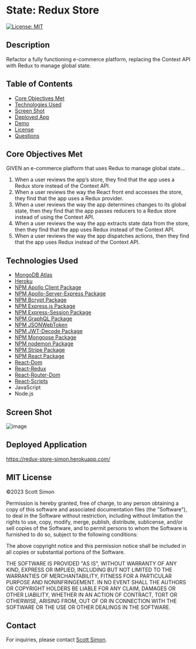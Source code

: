 # State: Redux Store
[![License: MIT](https://img.shields.io/github/license/SSimonPhd/redux-store?label=license%20&style=plastic)](https://opensource.org/licenses/MIT)

## Description

Refactor a fully functioning e-commerce platform, replacing the Context API with Redux to manage global state.

## Table of Contents
- [Core Objectives Met](#Core)
- [Technologies Used](#Technologies)
- [Screen Shot](#Screen)
- [Deployed App](#Deployed)
- [Demo](#Demo)
- [License](#MIT)
- [Questions](#Questions)

## Core Objectives Met

GIVEN an e-commerce platform that uses Redux to manage global state...

1. When a user reviews the app’s store, they find that the app uses a Redux store instead of the Context API.
2. When a user reviews the way the React front end accesses the store, they find that the app uses a Redux provider.
3. When a user reviews the way the app determines changes to its global state, then they find that the app passes reducers to a Redux store instead of using the Context API.
4. When a user reviews the way the app extracts state data from the store, then they find that the app uses Redux instead of the Context API.
5. When a user reviews the way the app dispatches actions, then they find that the app uses Redux instead of the Context API.

## Technologies Used
- [MongoDB Atlas](https://www.mongodb.com/cloud/atlas)
- [Heroku](https://www.heroku.com)
- [NPM Apollo Client Package](https://www.npmjs.com/package/stripe)
- [NPM Apollo-Server-Express Package](https://www.npmjs.com/package/apollo-server-express)
- [NPM Bcrypt Package](https://www.npmjs.com/package/bcrypt)
- [NPM Express.js Package](https://www.npmjs.com/package/express)
- [NPM Express-Session Package](https://www.npmjs.com/package/express-session)
- [NPM GraphQL Package](https://www.npmjs.com/package/graphql)
- [NPM JSONWebToken](https://www.npmjs.com/package/jsonwebtoken)
- [NPM JWT-Decode Package](https://www.npmjs.com/package/jwt-decode)
- [NPM Mongoose Package](https://www.npmjs.com/package/mongoose)
- [NPM nodemon Package](https://www.npmjs.com/package/nodemon)
- [NPM Stripe Package](https://www.npmjs.com/package/stripe)
- [NPM React Package](https://www.npmjs.com/package/react)
- [React-Dom](https://www.npmjs.com/package/react-dom)
- [React-Redux](https://www.npmjs.com/package/react-redux)
- [React-Router-Dom](https://www.npmjs.com/package/react-router-dom)
- [React-Scripts](https://www.npmjs.com/package/react-scripts)
- JavaScript
- Node.js

## Screen Shot

![image](https://user-images.githubusercontent.com/60651145/211326453-7b53c5d4-0b6e-4264-b971-6dc4d131056e.png)

## Deployed Application

https://redux-store-simon.herokuapp.com/

## MIT License
&copy;2023 Scott Simon

Permission is hereby granted, free of charge, to any person obtaining a copy
of this software and associated documentation files (the "Software"), to deal
in the Software without restriction, including without limitation the rights
to use, copy, modify, merge, publish, distribute, sublicense, and/or sell
copies of the Software, and to permit persons to whom the Software is
furnished to do so, subject to the following conditions:

The above copyright notice and this permission notice shall be included in all
copies or substantial portions of the Software.

THE SOFTWARE IS PROVIDED "AS IS", WITHOUT WARRANTY OF ANY KIND, EXPRESS OR
IMPLIED, INCLUDING BUT NOT LIMITED TO THE WARRANTIES OF MERCHANTABILITY,
FITNESS FOR A PARTICULAR PURPOSE AND NONINFRINGEMENT. IN NO EVENT SHALL THE
AUTHORS OR COPYRIGHT HOLDERS BE LIABLE FOR ANY CLAIM, DAMAGES OR OTHER
LIABILITY, WHETHER IN AN ACTION OF CONTRACT, TORT OR OTHERWISE, ARISING FROM,
OUT OF OR IN CONNECTION WITH THE SOFTWARE OR THE USE OR OTHER DEALINGS IN THE
SOFTWARE.

## Contact
For inquiries, please contact [Scott Simon](https://github.com/SSimonPhd). 
